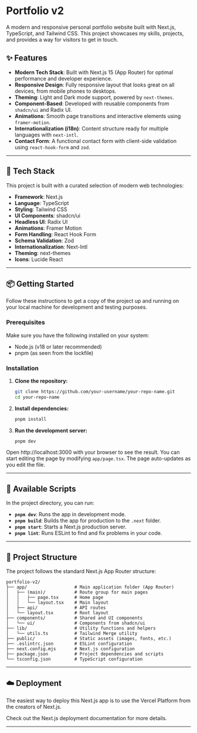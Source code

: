 # Portfolio v2

A modern and responsive personal portfolio website built with Next.js, TypeScript, and Tailwind CSS. This project showcases my skills, projects, and provides a way for visitors to get in touch.

## ✨ Features

- **Modern Tech Stack**: Built with Next.js 15 (App Router) for optimal performance and developer experience.
- **Responsive Design**: Fully responsive layout that looks great on all devices, from mobile phones to desktops.
- **Theming**: Light and Dark mode support, powered by `next-themes`.
- **Component-Based**: Developed with reusable components from `shadcn/ui` and Radix UI.
- **Animations**: Smooth page transitions and interactive elements using `framer-motion`.
- **Internationalization (i18n)**: Content structure ready for multiple languages with `next-intl`.
- **Contact Form**: A functional contact form with client-side validation using `react-hook-form` and `zod`.

---

## 🚀 Tech Stack

This project is built with a curated selection of modern web technologies:

- **Framework**: Next.js
- **Language**: TypeScript
- **Styling**: Tailwind CSS
- **UI Components**: shadcn/ui
- **Headless UI**: Radix UI
- **Animations**: Framer Motion
- **Form Handling**: React Hook Form
- **Schema Validation**: Zod
- **Internationalization**: Next-Intl
- **Theming**: next-themes
- **Icons**: Lucide React

---

## 📦 Getting Started

Follow these instructions to get a copy of the project up and running on your local machine for development and testing purposes.

### Prerequisites

Make sure you have the following installed on your system:

- Node.js (v18 or later recommended)
- pnpm (as seen from the lockfile)

### Installation

1.  **Clone the repository:**
    ```sh
    git clone https://github.com/your-username/your-repo-name.git
    cd your-repo-name
    ```

2.  **Install dependencies:**
    ```sh
    pnpm install
    ```

3.  **Run the development server:**
    ```sh
    pnpm dev
    ```

Open http://localhost:3000 with your browser to see the result. You can start editing the page by modifying `app/page.tsx`. The page auto-updates as you edit the file.

---

## 📜 Available Scripts

In the project directory, you can run:

- **`pnpm dev`**: Runs the app in development mode.
- **`pnpm build`**: Builds the app for production to the `.next` folder.
- **`pnpm start`**: Starts a Next.js production server.
- **`pnpm lint`**: Runs ESLint to find and fix problems in your code.

---

## 📁 Project Structure

The project follows the standard Next.js App Router structure:

```
portfolio-v2/
├── app/                  # Main application folder (App Router)
│   ├── (main)/           # Route group for main pages
│   │   ├── page.tsx      # Home page
│   │   └── layout.tsx    # Main layout
│   ├── api/              # API routes
│   └── layout.tsx        # Root layout
├── components/           # Shared and UI components
│   └── ui/               # Components from shadcn/ui
├── lib/                  # Utility functions and helpers
│   └── utils.ts          # Tailwind Merge utility
├── public/               # Static assets (images, fonts, etc.)
├── .eslintrc.json        # ESLint configuration
├── next.config.mjs       # Next.js configuration
├── package.json          # Project dependencies and scripts
└── tsconfig.json         # TypeScript configuration
```

---

## ☁️ Deployment

The easiest way to deploy this Next.js app is to use the Vercel Platform from the creators of Next.js.

Check out the Next.js deployment documentation for more details.

---
